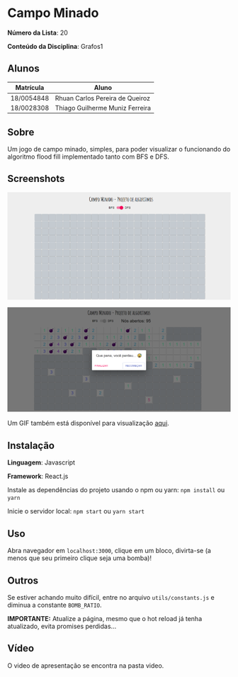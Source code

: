 # Campo Minado

**Número da Lista**: 20

**Conteúdo da Disciplina**: Grafos1

## Alunos

| Matrícula  | Aluno                           |
| ---------- | ------------------------------- |
| 18/0054848 | Rhuan Carlos Pereira de Queiroz |
| 18/0028308 | Thiago Guilherme Muniz Ferreira |

## Sobre

Um jogo de campo minado, simples, para poder visualizar o funcionando do algoritmo flood fill implementado tanto com BFS e DFS.

## Screenshots

![Campo Minado](./public/print_1.png)

![Campo Minado Derrota](./public/print_2.png)

Um GIF também está disponível para visualização [aqui](https://drive.google.com/file/d/1gICQWdWi2OWrGH9mgetofJ91-QURF5A_/view?usp=sharing).

## Instalação

**Linguagem**: Javascript

**Framework**: React.js

Instale as dependências do projeto usando o npm ou yarn:
`npm install` ou `yarn`

Inicie o servidor local:
`npm start` ou `yarn start`

## Uso

Abra navegador em `localhost:3000`, clique em um bloco, divirta-se (a menos que seu primeiro clique seja uma bomba)!

## Outros

Se estiver achando muito difícil, entre no arquivo `utils/constants.js` e diminua a constante `BOMB_RATIO`.

**IMPORTANTE:** Atualize a página, mesmo que o hot reload já tenha atualizado, evita promises perdidas...

## Vídeo

O video de apresentação se encontra na pasta video.
